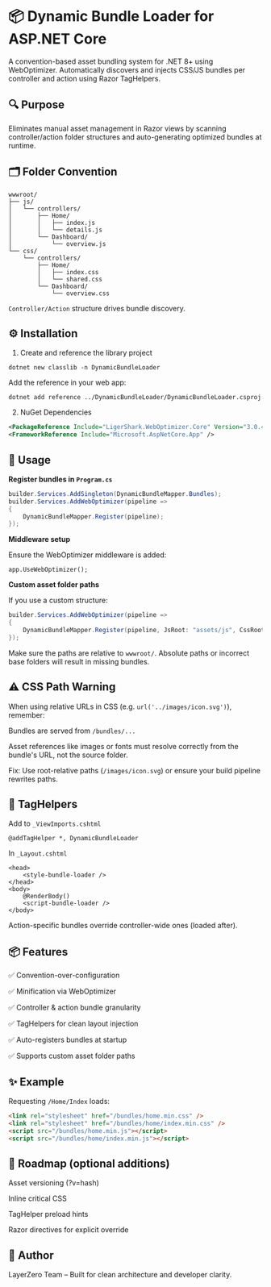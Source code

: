 ﻿# 📦 Dynamic Bundle Loader for ASP.NET Core

A convention-based asset bundling system for .NET 8+ using WebOptimizer. Automatically discovers and injects CSS/JS bundles per controller and action using Razor TagHelpers.

## 🔍 Purpose

Eliminates manual asset management in Razor views by scanning controller/action folder structures and auto-generating optimized bundles at runtime.

## 🗂 Folder Convention

```
wwwroot/
├── js/
│   └── controllers/
│       ├── Home/
│       │   ├── index.js
│       │   └── details.js
│       └── Dashboard/
│           └── overview.js
└── css/
    └── controllers/
        ├── Home/
        │   ├── index.css
        │   └── shared.css
        └── Dashboard/
            └── overview.css
```

`Controller/Action` structure drives bundle discovery.

## ⚙️ Installation

1. Create and reference the library project

```
dotnet new classlib -n DynamicBundleLoader
```

Add the reference in your web app:

```
dotnet add reference ../DynamicBundleLoader/DynamicBundleLoader.csproj
```

2. NuGet Dependencies

```xml
<PackageReference Include="LigerShark.WebOptimizer.Core" Version="3.0.456" />
<FrameworkReference Include="Microsoft.AspNetCore.App" />
```

## 🚀 Usage

__Register bundles in `Program.cs`__

```csharp
builder.Services.AddSingleton(DynamicBundleMapper.Bundles);
builder.Services.AddWebOptimizer(pipeline =>
{
    DynamicBundleMapper.Register(pipeline);
});
```

__Middleware setup__

Ensure the WebOptimizer middleware is added:

```
app.UseWebOptimizer();
```

__Custom asset folder paths__

If you use a custom structure:

```csharp
builder.Services.AddWebOptimizer(pipeline =>
{
    DynamicBundleMapper.Register(pipeline, JsRoot: "assets/js", CssRoot: "assets/styles");
});
```

Make sure the paths are relative to `wwwroot/`. Absolute paths or incorrect base folders will result in missing bundles.

## ⚠️ CSS Path Warning

When using relative URLs in CSS (e.g. `url('../images/icon.svg')`), remember:

Bundles are served from `/bundles/...`

Asset references like images or fonts must resolve correctly from the bundle's URL, not the source folder.

Fix: Use root-relative paths (`/images/icon.svg`) or ensure your build pipeline rewrites paths.

## 🧠 TagHelpers

Add to `_ViewImports.cshtml`

```cshtml
@addTagHelper *, DynamicBundleLoader
```

In `_Layout.cshtml`

```cshtml
<head>
    <style-bundle-loader />
</head>
<body>
    @RenderBody()
    <script-bundle-loader />
</body>
```

Action-specific bundles override controller-wide ones (loaded after).

## 📦 Features

✅ Convention-over-configuration

✅ Minification via WebOptimizer

✅ Controller & action bundle granularity

✅ TagHelpers for clean layout injection

✅ Auto-registers bundles at startup

✅ Supports custom asset folder paths

## ✨ Example

Requesting `/Home/Index` loads:

```html
<link rel="stylesheet" href="/bundles/home.min.css" />
<link rel="stylesheet" href="/bundles/home/index.min.css" />
<script src="/bundles/home.min.js"></script>
<script src="/bundles/home/index.min.js"></script>
```

## 🔮 Roadmap (optional additions)

Asset versioning (?v=hash)

Inline critical CSS

TagHelper preload hints

Razor directives for explicit override

## 👤 Author

LayerZero Team – Built for clean architecture and developer clarity.
